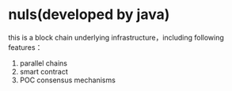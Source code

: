 # nuls(developed by java)
this is a block chain underlying infrastructure，including following features：
1. parallel chains
2. smart contract
3. POC consensus mechanisms

